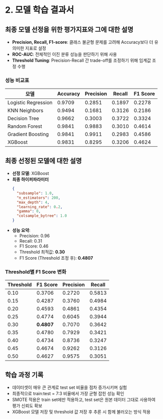 # 2. 모델 학습 결과서

## 최종 모델 선정을 위한 평가지표와 그에 대한 설명

- **Precision, Recall, F1-score**: 클래스 불균형 문제를 고려해 Accuracy보다 더 유의미한 지표로 설정
- **ROC-AUC**: 전체적인 이진 분류 성능을 판단하기 위해 사용
- **Threshold Tuning**: Precision-Recall 간 trade-off를 조정하기 위해 임계값 조정 수행

### 성능 비교표

| 모델               | Accuracy | Precision | Recall  | F1 Score |
|--------------------|----------|-----------|---------|----------|
| Logistic Regression | 0.9709   | 0.2851    | 0.1897  | 0.2278   |
| KNN Neighbors       | 0.9494   | 0.1681    | 0.3126  | 0.2186   |
| Decision Tree       | 0.9662   | 0.3003    | 0.3722  | 0.3324   |
| Random Forest       | 0.9841   | 0.9883    | 0.3010  | 0.4614   |
| Gradient Boosting   | 0.9841   | 0.9911    | 0.2983  | 0.4586   |
| XGBoost             | 0.9831   | 0.8295    | 0.3206  | 0.4624   |

## 최종 선정된 모델에 대한 설명

- **선정 모델**: XGBoost
- **최종 하이퍼파라미터**
  ```json
  {
    "subsample": 1.0,
    "n_estimators": 200,
    "max_depth": 4,
    "learning_rate": 0.2,
    "gamma": 0,
    "colsample_bytree": 1.0
  }
  ```
- **성능 요약**:
  - Precision: 0.96
  - Recall: 0.31
  - F1 Score: 0.46
  - Threshold 최적값: **0.30**
  - F1 Score (Threshold 조정 후): **0.4807**

### Threshold별 F1 Score 변화

| Threshold | F1 Score | Precision | Recall  |
|-----------|----------|-----------|---------|
| 0.10      | 0.3706   | 0.2720    | 0.5813  |
| 0.15      | 0.4287   | 0.3760    | 0.4984  |
| 0.20      | 0.4593   | 0.4861    | 0.4354  |
| 0.25      | 0.4774   | 0.6045    | 0.3944  |
| 0.30      | **0.4807** | 0.7070  | 0.3642  |
| 0.35      | 0.4780   | 0.7929    | 0.3421  |
| 0.40      | 0.4734   | 0.8736    | 0.3247  |
| 0.45      | 0.4674   | 0.9262    | 0.3126  |
| 0.50      | 0.4627   | 0.9575    | 0.3051  |

## 학습 과정 기록

- 데이터셋이 매우 큰 관계로 test set 비율을 점차 증가시키며 실험
- 최종적으로 train:test = 7:3 비율에서 가장 균형 잡힌 성능 확인
- SMOTE 적용은 train set에만 적용하고, test set은 원본 데이터 그대로 사용하여 평가 신뢰도 확보
- XGBoost 모델 저장 및 threshold 값 저장 후 추론 시 함께 불러오는 방식 적용
